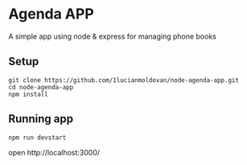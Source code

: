 # Agenda APP

A simple app using node & express for managing phone books

## Setup

```
git clone https://github.com/1lucianmoldovan/node-agenda-app.git
cd node-agenda-app
npm install
```

## Running app

```
npm run devstart
```

open http://localhost:3000/
